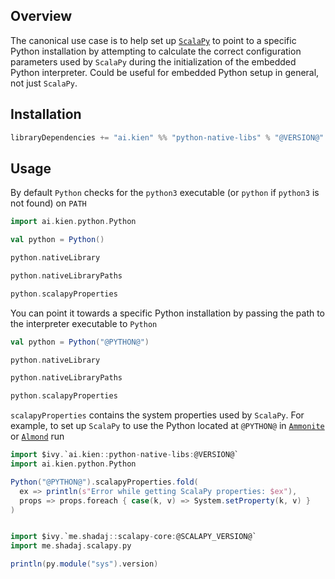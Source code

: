 ## Overview

The canonical use case is to help set up [`ScalaPy`](https://scalapy.dev/) to point to a specific Python installation by attempting to calculate the correct configuration parameters used by `ScalaPy` during the initialization of the embedded Python interpreter. Could be useful for embedded Python setup in general, not just `ScalaPy`.

## Installation

```scala
libraryDependencies += "ai.kien" %% "python-native-libs" % "@VERSION@"
```

## Usage

By default `Python` checks for the `python3` executable (or `python` if `python3` is not found) on `PATH`

```scala mdoc
import ai.kien.python.Python

val python = Python()

python.nativeLibrary

python.nativeLibraryPaths

python.scalapyProperties
```

You can point it towards a specific Python installation by passing the path to the interpreter executable to `Python`

```scala mdoc:nest
val python = Python("@PYTHON@")

python.nativeLibrary

python.nativeLibraryPaths

python.scalapyProperties
```

`scalapyProperties` contains the system properties used by `ScalaPy`. For example, to set up `ScalaPy` to use the Python located at `@PYTHON@` in [`Ammonite`](https://ammonite.io/) or [`Almond`](https://almond.sh/) run

```scala
import $ivy.`ai.kien::python-native-libs:@VERSION@`
import ai.kien.python.Python

Python("@PYTHON@").scalapyProperties.fold(
  ex => println(s"Error while getting ScalaPy properties: $ex"),
  props => props.foreach { case(k, v) => System.setProperty(k, v) }
)


import $ivy.`me.shadaj::scalapy-core:@SCALAPY_VERSION@`
import me.shadaj.scalapy.py

println(py.module("sys").version)
```
